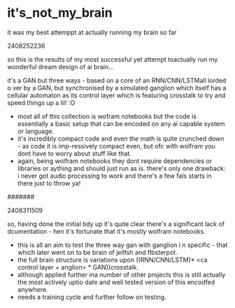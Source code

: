 # it's_not_my_brain
 it was my best attemppt at actually running my brain so far


2408252236

so this is the results of my most successful yet attempt toactually run my wonderful dream design of ai brain...

it's a GAN but three ways - based on a core of an RNN/CNN/LSTMall lorded o ver by a GAN, but synchronised by a simulated ganglion which itself has a cellular automaton as its control layer which is featuring crosstalk to try and speed things up a lil! :O


- most all of this collection is wofram notebooks but the code is essentially a basic setup that can be encoded on any ai capable system or language.
- it's incredibly compact code and even the math is quite crunched down - as code it is imp-ressively compact even, but ofc with wolfram you dont have to worry about stuff like that.
- again, being wolfram notebooks they dont require dependencies or libraries or aything and should just run as is.
there's only one drawback: i never got audio processing to work and there's a few fals starts in there just to throw ya!


#######

2408311509

so, having done the initial tidy up it's quite clear there's a significant lack of dcumentation - hen it's fortunate that it's mostly wolfram notebooks.

- this is all an aim to test the three way gan with ganglion i n specific - that which later went on to be brain of jellfsh and flbsterpot.
- the full brain structure is variations upon ((RNN/CNN/LSTM)* <ca control layer + anglion> * GAN))crosstalk.
- although applied further ina number of other projects this is still actually the most actively uptio date and well tested version of this encodfed anywhere.
-  needs a training cycle and further follow on testing.